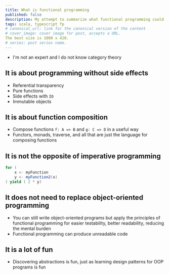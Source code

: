 ```yaml
---
title: What is functional programming
published: false
description: My attempt to summarize what functional programming could be
tags: scala, typescript fp
# canonical_url: link for the canonical version of the content
# cover_image: cover image for post, accepts a URL. 
The best size is 1000 x 420.
# series: post series name.
---
```


- I'm not an expert and I do not know category theory

## It is about programming without side effects

- Referential transparency
- Pure functions
- Side effects with `IO`
- Immutable objects

## It is about function composition

- Compose functions `f: A => B` and `g: C => D` in a useful way
- Functors, monads, traverse, and all that are just the language for composing functions

## It is not the opposite of imperative programming

```scala
for (
    x <- myFunction
    y <- myFunction2(x)
) yield ( 2 * y)
```

## It does not need to replace object-oriented programming

- You can still write object-oriented programs but apply the principles of functional programming for easier testability, better readability, reducing the mental burden
- Functional programming can produce unreadable code

## It is a lot of fun

- Discovering abstractions is fun, just as learning design patterns for OOP programs is fun
